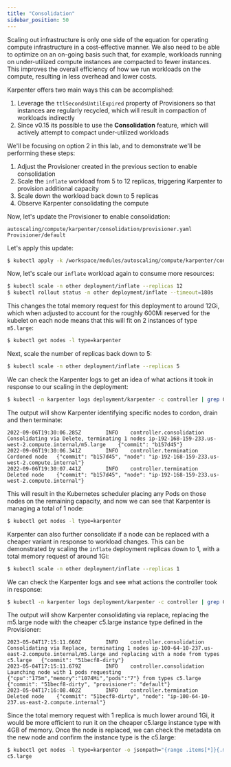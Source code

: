 ```yaml
---
title: "Consolidation"
sidebar_position: 50
---
```


Scaling out infrastructure is only one side of the equation for operating compute infrastructure in a cost-effective manner. We also need to be able to optimize on an on-going basis such that, for example, workloads running on under-utilized compute instances are compacted to fewer instances. This improves the overall efficiency of how we run workloads on the compute, resulting in less overhead and lower costs.

Karpenter offers two main ways this can be accomplished:

1. Leverage the `ttlSecondsUntilExpired` property of Provisioners so that instances are regularly recycled, which will result in compaction of workloads indirectly
2. Since v0.15 its possible to use the **Consolidation** feature, which will actively attempt to compact under-utilized workloads

We'll be focusing on option 2 in this lab, and to demonstrate we'll be performing these steps:

1. Adjust the Provisioner created in the previous section to enable consolidation
2. Scale the `inflate` workload from 5 to 12 replicas, triggering Karpenter to provision additional capacity
3. Scale down the workload back down to 5 replicas
4. Observe Karpenter consolidating the compute

Now, let's update the Provisioner to enable consolidation:

```kustomization
autoscaling/compute/karpenter/consolidation/provisioner.yaml
Provisioner/default
```

Let's apply this update:

```bash
$ kubectl apply -k /workspace/modules/autoscaling/compute/karpenter/consolidation
```

Now, let's scale our `inflate` workload again to consume more resources:

```bash
$ kubectl scale -n other deployment/inflate --replicas 12
$ kubectl rollout status -n other deployment/inflate --timeout=180s
```

This changes the total memory request for this deployment to around 12Gi, which when adjusted to account for the roughly 600Mi reserved for the kubelet on each node means that this will fit on 2 instances of type `m5.large`:

```bash
$ kubectl get nodes -l type=karpenter
```

Next, scale the number of replicas back down to 5:

```bash
$ kubectl scale -n other deployment/inflate --replicas 5
```

We can check the Karpenter logs to get an idea of what actions it took in response to our scaling in the deployment:

```bash test=false
$ kubectl -n karpenter logs deployment/karpenter -c controller | grep Consolidating -A 2
```

The output will show Karpenter identifying specific nodes to cordon, drain and then terminate:

```text
2022-09-06T19:30:06.285Z        INFO    controller.consolidation        Consolidating via Delete, terminating 1 nodes ip-192-168-159-233.us-west-2.compute.internal/m5.large    {"commit": "b157d45"}
2022-09-06T19:30:06.341Z        INFO    controller.termination  Cordoned node   {"commit": "b157d45", "node": "ip-192-168-159-233.us-west-2.compute.internal"}
2022-09-06T19:30:07.441Z        INFO    controller.termination  Deleted node    {"commit": "b157d45", "node": "ip-192-168-159-233.us-west-2.compute.internal"}
```

This will result in the Kubernetes scheduler placing any Pods on those nodes on the remaining capacity, and now we can see that Karpenter is managing a total of 1 node:

```bash
$ kubectl get nodes -l type=karpenter
```

Karpenter can also further consolidate if a node can be replaced with a cheaper variant in response to workload changes. This can be demonstrated by scaling the `inflate` deployment replicas down to 1, with a total memory request of around 1Gi:

```bash
$ kubectl scale -n other deployment/inflate --replicas 1
```

We can check the Karpenter logs and see what actions the controller took in response: 

```bash test=false
$ kubectl -n karpenter logs deployment/karpenter -c controller | grep Consolidating -A 2
```

The output will show Karpenter consolidating via replace, replacing the m5.large node with the cheaper c5.large instance type defined in the Provisioner:

```text
2023-05-04T17:15:11.660Z        INFO    controller.consolidation        Consolidating via Replace, terminating 1 nodes ip-100-64-10-237.us-east-2.compute.internal/m5.large and replacing with a node from types c5.large   {"commit": "51becf8-dirty"}
2023-05-04T17:15:11.679Z        INFO    controller.consolidation        Launching node with 1 pods requesting {"cpu":"175m","memory":"1074Mi","pods":"7"} from types c5.large       {"commit": "51becf8-dirty", "provisioner": "default"}
2023-05-04T17:16:08.402Z        INFO    controller.termination  Deleted node    {"commit": "51becf8-dirty", "node": "ip-100-64-10-237.us-east-2.compute.internal"}
```

Since the total memory request with 1 replica is much lower around 1Gi, it would be more efficient to run it on the cheaper c5.large instance type with 4GB of memory. Once the node is replaced, we can check the metadata on the new node and confirm the instance type is the c5.large: 

```bash
$ kubectl get nodes -l type=karpenter -o jsonpath="{range .items[*]}{.metadata.labels.node\.kubernetes\.io/instance-type}{'\n'}{end}"
c5.large
```
